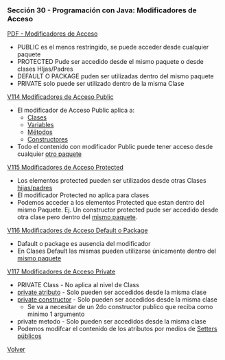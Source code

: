 ### Sección 30 - Programación con Java: Modificadores de Acceso

[PDF - Modificadores de Acceso](Apuntes/06-01-ModificadoresAcceso-public-CFJ.pdf)
- PUBLIC es el menos restringido, se puede acceder desde cualquier paquete
- PROTECTED Pude ser accedido desde el mismo paquete o desde clases HIjas/Padres
- DEFAULT O PACKAGE puden ser utilizadas dentro del mismo paquete
- PRIVATE solo puede ser utilizado dentro de la misma Clase

[V114 Modificadores de Acceso Public](V114_Modificadores_de_Acceso_Public/src)
- El modificador de Acceso Public aplica a:
    - [Clases](V114_Modificadores_de_Acceso_Public/src/paquete1/Clase1.java) 
    - [Variables](V114_Modificadores_de_Acceso_Public/src/paquete1/Clase1.java) 
    - [Métodos](V114_Modificadores_de_Acceso_Public/src/paquete1/Clase1.java) 
    - [Constructores](V114_Modificadores_de_Acceso_Public/src/paquete1/Clase1.java) 
- Todo el contenido con modificador Public puede tener acceso desde cualquier [otro
paquete](V114_Modificadores_de_Acceso_Public/src/test/TestModificadoresAccesosPublic.java)

[V115 Modificadores de Acceso Protected](V115_Modificadores_de_Acceso_protected/src)
- Los elementos protected pueden ser utilizados desde otras Clases [hijas/padres](V115_Modificadores_de_Acceso_protected/src/paquete2/ClaseHija.java)
- El modificador Protected no aplica para clases
- Podemos acceder a los elementos Protected que estan dentro del mismo Paquete.
    Ej. Un constructor protected pude ser accedido desde otra clase pero dentro
    del [mismo paquete](V115_Modificadores_de_Acceso_protected/src/paquete1/TestModificadorProtected.java).

[V116 Modificadores de Acceso Default o Package](V116_Modificadroes_de_Acceso_Default_o_Package/src)
- Dafault o package es ausencia del modificador
- En Clases Default las mismas pueden utilizarse únicamente dentro del [mismo
paquete](V116_Modificadroes_de_Acceso_Default_o_Package/src/paquete1)

[V117 Modificadores de Acceso Private](V117_Modificadroes_de_Acceso_Private/src/paquete1)
- PRIVATE Class - No aplica al nivel de Class
- [private atributo](V117_Modificadroes_de_Acceso_Private/src/paquete1/ClasePrivate.java) - Solo pueden ser accedidos desde la misma clase
- [private constructor](V117_Modificadroes_de_Acceso_Private/src/paquete1/ClasePrivate.java) - Solo pueden ser accedidos desde la misma clase
    - Se va a necesitar de un 2do constructor publico que reciba como minimo
    1 argumento
- private metodo - Solo pueden ser accedidos desde la misma clase
- Podemos modifcar el contenido de los atributos por medios de [Setters públicos](V117_Modificadroes_de_Acceso_Private/src/paquete1/TestModificadorProtected.java)



[Volver](../)